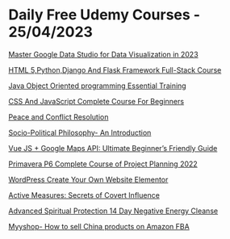 # Daily Free Udemy Courses - 25/04/2023

[Master Google Data Studio for Data Visualization in 2023](https://www.udemy.com/course/google-data-studio-for-data-visualization-for-dummies/?couponCode=19759854)
[HTML 5,Python,Django And Flask Framework Full-Stack Course](https://www.udemy.com/course/html-5pythondjango-and-flask-framework-full-stack-course/?couponCode=B9798DF741750D7E2572)
[Java Object Oriented programming Essential Training](https://www.udemy.com/course/java-and-object-oriented-programming-essential-training/?couponCode=1FA3A78BC9FC85E0A468)
[CSS And JavaScript Complete Course For Beginners](https://www.udemy.com/course/css-and-javascript-complete-course-for-beginners/?couponCode=0BC220C1B43426501D53)
[Peace and Conflict Resolution](https://www.udemy.com/course/peace-and-conflict-resolution/?couponCode=FREE_PEACE_423)
[Socio-Political Philosophy- An Introduction](https://www.udemy.com/course/socio-political-philosophy-an-introduction/?couponCode=SOLPOL_PHI_423_FREE)
[Vue JS + Google Maps API: Ultimate Beginner’s Friendly Guide](https://www.udemy.com/course/vuejs-google-maps-api-for-beginners/?couponCode=SA-APR-2023)
[Primavera P6 Complete Course of Project Planning 2022](https://www.udemy.com/course/primavera-p6-complete-course-of-project-planning-2020/?couponCode=APRIL2023)
[WordPress Create Your Own Website Elementor](https://www.udemy.com/course/how-to-create-a-website-with-wordpress-2022-fast/?couponCode=COUPON229)
[Active Measures: Secrets of Covert Influence](https://www.udemy.com/course/active-measures-secrets-of-covert-influence/?couponCode=1FE0225ECD9FD3858778)
[Advanced Spiritual Protection 14 Day Negative Energy Cleanse](https://www.udemy.com/course/advanced-spiritual-protection-14-day-negative-energy-cleanse/?couponCode=20F93A75BF17143352A8)
[Myyshop- How to sell China products on Amazon FBA](https://www.udemy.com/course/tight-budget-strategy-to-start-profitable-amazon-selling/?couponCode=A52A0D156638A3F1C206)
